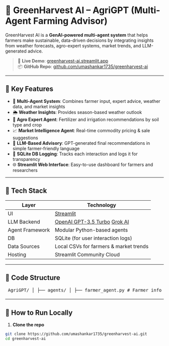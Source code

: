 # 🌾 GreenHarvest AI – AgriGPT (Multi-Agent Farming Advisor)

GreenHarvest AI is a **GenAI-powered multi-agent system** that helps farmers make sustainable, data-driven decisions by integrating insights from weather forecasts, agro-expert systems, market trends, and LLM-generated advice.

> 🚀 **Live Demo**: [greenharvest-ai.streamlit.app](https://greenharvest-ai-dert6gb5xv7ajc2eoolxcc.streamlit.app/)  
> 📦 **GitHub Repo**: [github.com/umashankar1735/greenharvest-ai](https://github.com/umashankar1735/greenharvest-ai.git)

---

## 🧠 Key Features

- 🤖 **Multi-Agent System**: Combines farmer input, expert advice, weather data, and market insights
- 🌦️ **Weather Insights**: Provides season-based weather outlook
- 🌱 **Agro Expert Agent**: Fertilizer and irrigation recommendations by soil type and crop
- 📈 **Market Intelligence Agent**: Real-time commodity pricing & sale suggestions
- 🧾 **LLM-Based Advisory**: GPT-generated final recommendations in simple farmer-friendly language
- 💾 **SQLite DB Logging**: Tracks each interaction and logs it for transparency
- 🌐 **Streamlit Web Interface**: Easy-to-use dashboard for farmers and researchers

---

## 🔧 Tech Stack

| Layer         | Technology                      |
|---------------|----------------------------------|
| UI            | [Streamlit](https://streamlit.io)                    |
| LLM Backend   | [OpenAI GPT-3.5 Turbo](https://platform.openai.com/docs/models/gpt-3-5) [Grok AI](https://x.ai/grok) |
| Agent Framework | Modular Python-based agents |
| DB            | SQLite (for user interaction logs) |
| Data Sources  | Local CSVs for farmers & market trends |
| Hosting       | Streamlit Community Cloud       |

---

## 📂 Code Structure
<pre> AgriGPT/ │ ├── agents/ │ ├── farmer_agent.py # Farmer info agent │ ├── weather_agent.py # Weather info agent │ ├── expert_agent.py # Agro expert agent │ ├── market_agent.py # Market data agent │ └── orchestrator.py # Multi-agent orchestrator │ ├── data/ │ ├── farmer_advisor_dataset.csv │ └── market_researcher_dataset.csv │ ├── utils/ │ ├── llm_utils.py # OpenAI LLM wrapper │ └── db_utils.py # SQLite DB logging │ ├── .streamlit/ │ └── secrets.toml # 🔒 OpenAI API key (not in GitHub) │ ├── app.py # Streamlit frontend UI ├── main.py # CLI for local testing ├── config.yaml # Optional future configs └── README.md # Project description </pre>


---

## 🧪 How to Run Locally

1. **Clone the repo**
```bash
git clone https://github.com/umashankar1735/greenharvest-ai.git
cd greenharvest-ai



